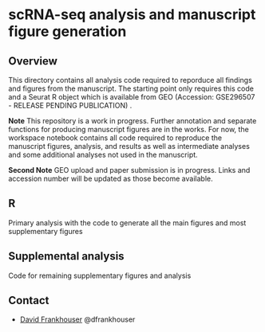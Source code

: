 # scRNA-seq analysis and manuscript figure generation

## Overview
This directory contains all analysis code required to reporduce all findings and figures from the manuscript. The starting point only requires this code and a Seurat R object which is available from GEO (Accession: GSE296507 - RELEASE PENDING PUBLICATION) .

**Note** This repository is a work in progress. Further annotation and separate functions for producing manuscript figures are in the works. For now, the workspace notebook contains all code required to reproduce the manuscript figures, analysis, and results as well as intermediate analyses and some additional analyses not used in the manuscript. 

**Second Note** GEO upload and paper submission is in progress. Links and accession number will be updated as those become available.

## R

  Primary analysis with the code to generate all the main figures and most supplementary figures

## Supplemental analysis

  Code for remaining supplementary figures and analysis

## Contact

- [David Frankhouser](mailto:dfrankhouse@coh.org) @dfrankhouser
    
     
